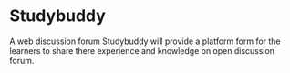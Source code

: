 # Studybuddy
A web discussion forum Studybuddy will provide a platform form for the learners to share there experience and knowledge on open discussion forum.
